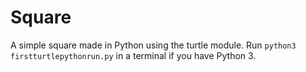 # Square
A simple square made in Python using the turtle module. Run `python3 firstturtlepythonrun.py` in a terminal if you have Python 3.
